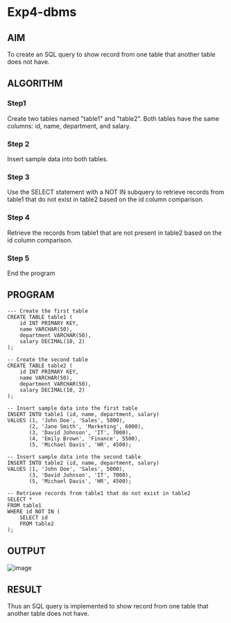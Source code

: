 # Exp4-dbms
## AIM
To create an SQL query to show record from one table that another table does not have.

## ALGORITHM 
### Step1
Create two tables named "table1" and "table2". Both tables have the same columns: id, name, department, and salary.
### Step 2
Insert sample data into both tables.
### Step 3
Use the SELECT statement with a NOT IN subquery to retrieve records from table1 that do not exist in table2 based on the id column comparison.
### Step 4
Retrieve the records from table1 that are not present in table2 based on the id column comparison.
### Step 5
End the program
## PROGRAM
```
--- Create the first table
CREATE TABLE table1 (
    id INT PRIMARY KEY,
    name VARCHAR(50),
    department VARCHAR(50),
    salary DECIMAL(10, 2)
);

-- Create the second table
CREATE TABLE table2 (
    id INT PRIMARY KEY,
    name VARCHAR(50),
    department VARCHAR(50),
    salary DECIMAL(10, 2)
);

-- Insert sample data into the first table
INSERT INTO table1 (id, name, department, salary)
VALUES (1, 'John Doe', 'Sales', 5000),
       (2, 'Jane Smith', 'Marketing', 6000),
       (3, 'David Johnson', 'IT', 7000),
       (4, 'Emily Brown', 'Finance', 5500),
       (5, 'Michael Davis', 'HR', 4500);

-- Insert sample data into the second table
INSERT INTO table2 (id, name, department, salary)
VALUES (1, 'John Doe', 'Sales', 5000),
       (3, 'David Johnson', 'IT', 7000),
       (5, 'Michael Davis', 'HR', 4500);

-- Retrieve records from table1 that do not exist in table2
SELECT *
FROM table1
WHERE id NOT IN (
    SELECT id
    FROM table2
);
```
## OUTPUT
![image](https://github.com/Archana2003-Jkumar/Exp4-dbms/assets/93427594/9e8e01eb-4a54-426b-8820-9e1617919783)

## RESULT
Thus an SQL query is implemented to show record from one table that another table does not have.
